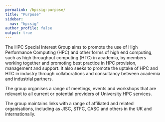 ```yaml
---
permalink: /hpcsig-purpose/
title: "Purpose"
sidebar:
  nav: "hpcsig"
author_profile: false
output: true
---
```


The HPC Special Interest Group aims to promote the use of High Performance Computing (HPC) and other forms of high end computing, such as high throughput computing (HTC) in academia, by members working together and promoting best practice in HPC provision, management and support. It also seeks to promote the uptake of HPC and HTC in industry through collaborations and consultancy between academia and industrial partners.

The group organises a range of meetings, events and workshops that are relevant to all current or potential providers of University HPC services.

The group maintains links with a range of affiliated and related organisations, including as JISC, STFC, CASC and others in the UK and internationally.
